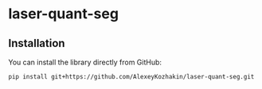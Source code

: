 # laser-quant-seg
## Installation
You can install the library directly from GitHub:

```
pip install git+https://github.com/AlexeyKozhakin/laser-quant-seg.git
```